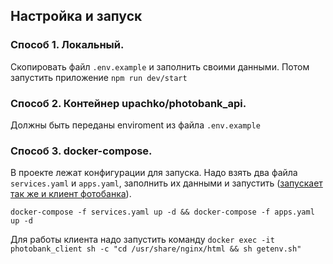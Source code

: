 ## Настройка и запуск
### Способ 1. Локальный.

Скопировать файл ```.env.example``` и заполнить своими данными. Потом запустить приложение ```npm run dev/start```

### Способ 2. Контейнер upachko/photobank_api.

Должны быть переданы enviroment из файла ```.env.example```

### Способ 3. docker-compose.

В проекте лежат конфигурации для запуска. Надо взять два файла ```services.yaml``` и ```apps.yaml```, заполнить их данными и запустить ([запускает так же и клиент фотобанка](https://github.com/NeoKms/photobank)).

```docker-compose -f services.yaml up -d && docker-compose -f apps.yaml up -d ```

Для работы клиента надо запустить команду ```docker exec -it photobank_client sh -c "cd /usr/share/nginx/html && sh getenv.sh"```